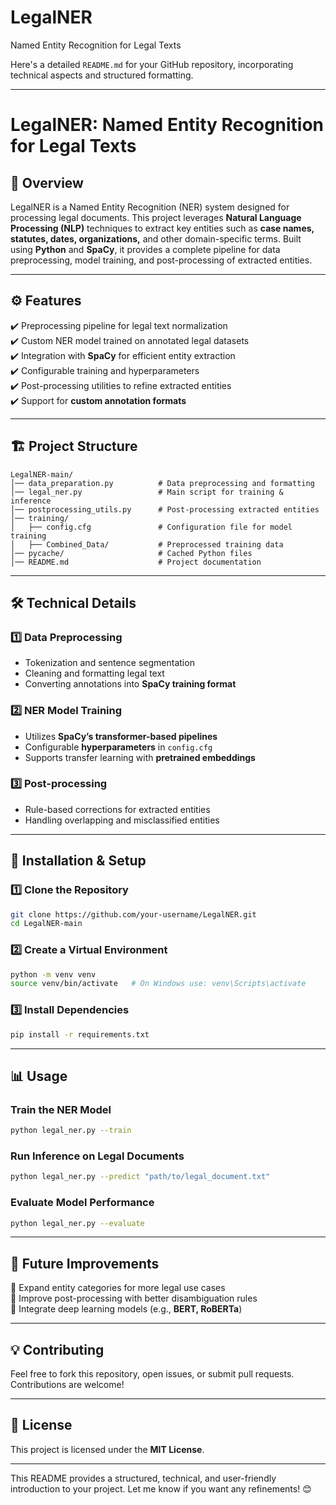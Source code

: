 # LegalNER
Named Entity Recognition for Legal Texts

Here's a detailed `README.md` for your GitHub repository, incorporating technical aspects and structured formatting.  

---

# **LegalNER: Named Entity Recognition for Legal Texts**  

## 📌 **Overview**  
LegalNER is a Named Entity Recognition (NER) system designed for processing legal documents. This project leverages **Natural Language Processing (NLP)** techniques to extract key entities such as **case names, statutes, dates, organizations,** and other domain-specific terms. Built using **Python** and **SpaCy**, it provides a complete pipeline for data preprocessing, model training, and post-processing of extracted entities.  

---

## ⚙️ **Features**  
✔️ Preprocessing pipeline for legal text normalization  
✔️ Custom NER model trained on annotated legal datasets  
✔️ Integration with **SpaCy** for efficient entity extraction  
✔️ Configurable training and hyperparameters  
✔️ Post-processing utilities to refine extracted entities  
✔️ Support for **custom annotation formats**  

---

## 🏗 **Project Structure**  
```
LegalNER-main/
│── data_preparation.py          # Data preprocessing and formatting
│── legal_ner.py                 # Main script for training & inference
│── postprocessing_utils.py      # Post-processing extracted entities
│── training/
│   ├── config.cfg               # Configuration file for model training
│   ├── Combined_Data/           # Preprocessed training data
│── pycache/                     # Cached Python files
│── README.md                    # Project documentation
```

---

## 🛠 **Technical Details**  
### 1️⃣ **Data Preprocessing**  
- Tokenization and sentence segmentation  
- Cleaning and formatting legal text  
- Converting annotations into **SpaCy training format**  

### 2️⃣ **NER Model Training**  
- Utilizes **SpaCy’s transformer-based pipelines**  
- Configurable **hyperparameters** in `config.cfg`  
- Supports transfer learning with **pretrained embeddings**  

### 3️⃣ **Post-processing**  
- Rule-based corrections for extracted entities  
- Handling overlapping and misclassified entities  

---

## 🚀 **Installation & Setup**  

### **1️⃣ Clone the Repository**  
```bash
git clone https://github.com/your-username/LegalNER.git
cd LegalNER-main
```

### **2️⃣ Create a Virtual Environment**  
```bash
python -m venv venv
source venv/bin/activate   # On Windows use: venv\Scripts\activate
```

### **3️⃣ Install Dependencies**  
```bash
pip install -r requirements.txt
```

---

## 📊 **Usage**  

### **Train the NER Model**  
```bash
python legal_ner.py --train
```

### **Run Inference on Legal Documents**  
```bash
python legal_ner.py --predict "path/to/legal_document.txt"
```

### **Evaluate Model Performance**  
```bash
python legal_ner.py --evaluate
```

---

## 📌 **Future Improvements**  
🔹 Expand entity categories for more legal use cases  
🔹 Improve post-processing with better disambiguation rules  
🔹 Integrate deep learning models (e.g., **BERT, RoBERTa**)  

---

## 💡 **Contributing**  
Feel free to fork this repository, open issues, or submit pull requests. Contributions are welcome!  

---

## 📜 **License**  
This project is licensed under the **MIT License**.  

---

This README provides a structured, technical, and user-friendly introduction to your project. Let me know if you want any refinements! 😊
